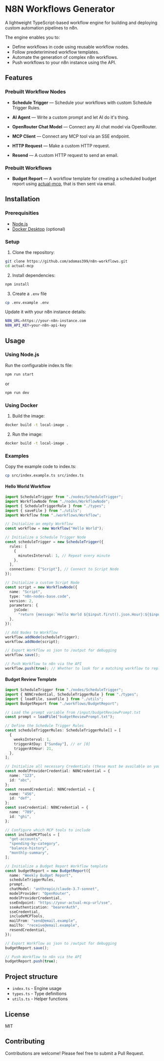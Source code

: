 # N8N Workflows Generator

A lightweight TypeScript-based workflow engine for building and deploying custom automation pipelines to n8n.

The engine enables you to:

- Define workflows in code using reusable workflow nodes.
- Follow predeterimined workflow templates.
- Automate the generation of complex n8n workflows.
- Push workflows to your n8n instance using the API.

## Features

### Prebuilt Workflow Nodes

- **Schedule Trigger** — Schedule your workflows with custom Schedule Trigger Rules.

- **AI Agent** — Write a custom prompt and let AI do it's thing.

- **OpenRouter Chat Model** — Connect any AI chat model via OpenRouter.

- **MCP Client** — Connect any MCP tool via an SSE endpoint.

- **HTTP Request** — Make a custom HTTP request.

- **Resend** — A custom HTTP request to send an email.

### Prebuilt Workflows

- **Budget Report** — A workflow template for creating a scheduled budget report using [actual-mcp](https://github.com/adomas399/actual-mcp), that is then sent via email.

## Installation

### Prerequisities

- [Node.js](https://nodejs.org/en/download)
- [Docker Desktop](https://www.docker.com/products/docker-desktop) (optional)

### Setup

1. Clone the repository:

```bash
git clone https://github.com/adomas399/n8n-workflows.git
cd actual-mcp
```

2. Install dependencies:

```bash
npm install
```

3. Create a `.env` file

```bash
cp .env.example .env
```

Update it with your n8n instance details:

```bash
N8N_URL=https://your-n8n-instance.com
N8N_API_KEY=your-n8n-api-key
```

## Usage

### Using Node.js

Run the configurable index.ts file:

```bash
npm run start
```

or

```bash
npm run dev
```

### Using Docker

1. Build the image:

```bash
docker build -t local-image .
```

2. Run the image:

```bash
docker build -t local-image .
```

### Examples

Copy the example code to index.ts:

```bash
cp src/index.example.ts src/index.ts
```

#### Hello World Workflow

```ts
import ScheduleTrigger from "./nodes/ScheduleTrigger";
import WorkflowNode from "./nodes/WorkflowNode";
import { ScheduleTriggerRule } from "./types";
import { saveFile } from "./utils";
import Workflow from "./workflows/Workflow";

// Initialize an empty Workflow
const workflow = new Workflow("Hello World");

// Initialize a Schedule Trigger Node
const scheduleTrigger = new ScheduleTrigger({
  rules: [
    {
      minutesInterval: 1, // Repeat every minute
    },
  ],
  connections: ["Script"], // Connect to Script Node
});

// Initialize a custom Script Node
const script = new WorkflowNode({
  name: "Script",
  type: "n8n-nodes-base.code",
  version: 2,
  parameters: {
    jsCode:
      "return {message:`Hello World ${$input.first().json.Hour}:${$input.first().json.Minute}:${$input.first().json.Second}`}",
  },
});

// Add Nodes to Workflow
workflow.addNode(scheduleTrigger);
workflow.addNode(script);

// Export Workflow as json to /output for debugging
workflow.save();

// Push Workflow to n8n via the API
workflow.push(true); // Whether to look for a matching workflow to replace (by name)
```

#### Budget Review Template

```ts
import ScheduleTrigger from "./nodes/ScheduleTrigger";
import { N8NCredential, ScheduleTriggerRule } from "./types";
import { loadFile, saveFile } from "./utils";
import BudgetReport from "./workflows/BudgetReport";

// Load the prompt variable from /input/budgetReviewPrompt.txt
const prompt = loadFile("budgetReviewPrompt.txt");

// Define the Schedule Trigger Rules
const scheduleTriggerRules: ScheduleTriggerRule[] = [
  {
    weeksInterval: 1,
    triggerAtDay: ["Sunday"], // or [0]
    triggerAtHour: 21,
  },
];

// Initialize all necessary Credentials (these must be available on your n8n)
const modelProviderCredential: N8NCredential = {
  name: "123",
  id: "abc",
};
const resendCredential: N8NCredential = {
  name: "456",
  id: "def",
};
const sseCredential: N8NCredential = {
  name: "789",
  id: "ghi",
};

// Configure which MCP tools to include
const includeMCPTools = [
  "get-accounts",
  "spending-by-category",
  "balance-history",
  "monthly-summary",
];

// Initialize a Budget Report Workflow template
const budgetReport = new BudgetReport({
  name: "Weekly Budget Report",
  scheduleTriggerRules,
  prompt,
  chatModel: "anthropic/claude-3.7-sonnet",
  modelProvider: "OpenRouter",
  modelProviderCredential,
  sseEndpoint: "https://your-actual-mcp-url/sse",
  sseAuthentication: "bearerAuth",
  sseCredential,
  includeMCPTools,
  mailFrom: "send@email.example",
  mailTo: "receive@email.example",
  resendCredential,
});

// Export Workflow as json to /output for debugging
budgetReport.save();

// Push Workflow to n8n via the API
budgetReport.push(true);
```

## Project structure

- `index.ts` - Engine usage
- `types.ts` - Type definitions
- `utils.ts` - Helper functions

## License

MIT

## Contributing

Contributions are welcome! Please feel free to submit a Pull Request.
